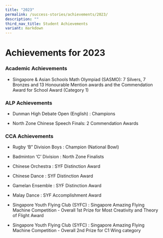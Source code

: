 ```yaml
---
title: "2023"
permalink: /success-stories/achievements/2023/
description: ""
third_nav_title: Student Achievements
variant: markdown
---
```

# **Achievements for 2023**

### Academic Achievements


*   Singapore & Asian Schools Math Olympiad (SASMO): 7 Silvers, 7 Bronzes and 13 Honourable Mention awards and the Commendation Award for School Award (Category 1)


### ALP Achievements


*   Dunman High Debate Open (English) : Champions
    
*   North Zone Chinese Speech Finals: 2 Commendation Awards
    


### CCA Achievements
* Rugby ‘B” Division Boys : Champion (National Bowl)
    
*   Badminton ‘C’ Division : North Zone Finalists
    
*   Chinese Orchestra : SYF Distinction Award
    
*   Chinese Dance : SYF Distinction Award
    
*   Gamelan Ensemble : SYF Distinction Award
    
*   Malay Dance : SYF Accomplishment Award
    
*   Singapore Youth Flying Club (SYFC) : Singapore Amazing Flying Machine Competition - Overall 1st Prize for Most Creativity and Theory of Flight Award 
*   Singapore Youth Flying Club (SYFC) : Singapore Amazing Flying Machine Competition  - Overall 2nd Prize for C1 Wing category